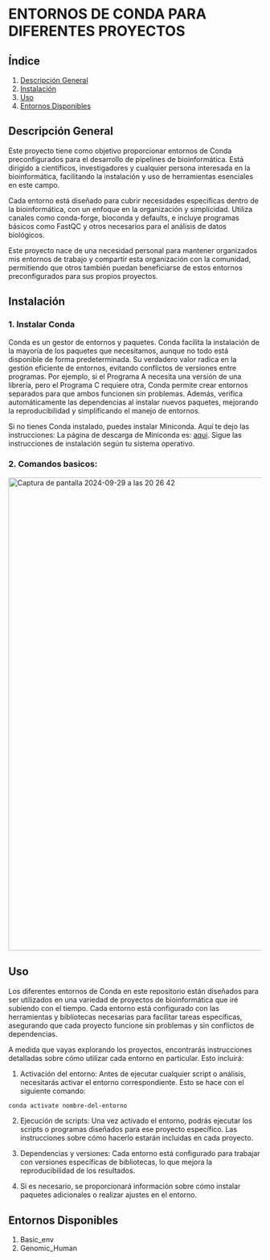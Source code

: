 
# ENTORNOS DE CONDA PARA DIFERENTES PROYECTOS 

## Índice
1. [Descripción General](#descripción-general)
2. [Instalación](#instalación)
3. [Uso](#uso)
4. [Entornos Disponibles](#entornos-disponibles)


## Descripción General
Este proyecto tiene como objetivo proporcionar entornos de Conda preconfigurados para el desarrollo de pipelines de bioinformática. 
Está dirigido a científicos, investigadores y cualquier persona interesada en la bioinformática, facilitando la instalación y uso de herramientas esenciales en este campo.

Cada entorno está diseñado para cubrir necesidades específicas dentro de la bioinformática, con un enfoque en la organización y simplicidad.
Utiliza canales como conda-forge, bioconda y defaults, e incluye programas básicos como FastQC y otros necesarios para el análisis de datos biológicos.

Este proyecto nace de una necesidad personal para mantener organizados mis entornos de trabajo y compartir esta organización con la comunidad,
permitiendo que otros también puedan beneficiarse de estos entornos preconfigurados para sus propios proyectos.

## Instalación
### 1. Instalar Conda
Conda es un gestor de entornos y paquetes. Conda facilita la instalación de la mayoría de los paquetes que necesitamos, aunque no todo está disponible de forma predeterminada. 
Su verdadero valor radica en la gestión eficiente de entornos, evitando conflictos de versiones entre programas. 
Por ejemplo, si el Programa A necesita una versión de una librería, pero el Programa C requiere otra, Conda permite crear entornos separados para que ambos funcionen sin problemas. 
Además, verifica automáticamente las dependencias al instalar nuevos paquetes, mejorando la reproducibilidad y simplificando el manejo de entornos.

Si no tienes Conda instalado, puedes instalar Miniconda. Aquí te dejo las instrucciones: 
  La página de descarga de Miniconda es: [aqui](https://conda.io/en/latest/miniconda.html). 
  Sigue las instrucciones de instalación según tu sistema operativo.

### 2. Comandos basicos: 
<img width="939" alt="Captura de pantalla 2024-09-29 a las 20 26 42" src="https://github.com/user-attachments/assets/135c239c-1d14-4235-b575-8cb55fbe83c5">
      
## Uso
Los diferentes entornos de Conda en este repositorio están diseñados para ser utilizados en una variedad de proyectos de bioinformática que iré subiendo con el tiempo. 
Cada entorno está configurado con las herramientas y bibliotecas necesarias para facilitar tareas específicas, asegurando que cada proyecto funcione sin problemas y sin conflictos de dependencias.

A medida que vayas explorando los proyectos, encontrarás instrucciones detalladas sobre cómo utilizar cada entorno en particular. Esto incluirá:

1. Activación del entorno: Antes de ejecutar cualquier script o análisis, necesitarás activar el entorno correspondiente. Esto se hace con el siguiente comando:
```bash
conda activate nombre-del-entorno
```
2. Ejecución de scripts: Una vez activado el entorno, podrás ejecutar los scripts o programas diseñados para ese proyecto específico.
Las instrucciones sobre cómo hacerlo estarán incluidas en cada proyecto.

3. Dependencias y versiones: Cada entorno está configurado para trabajar con versiones específicas de bibliotecas, lo que mejora la reproducibilidad de los resultados.
4. Si es necesario, se proporcionará información sobre cómo instalar paquetes adicionales o realizar ajustes en el entorno.



## Entornos Disponibles
1. Basic_env
2. Genomic_Human



